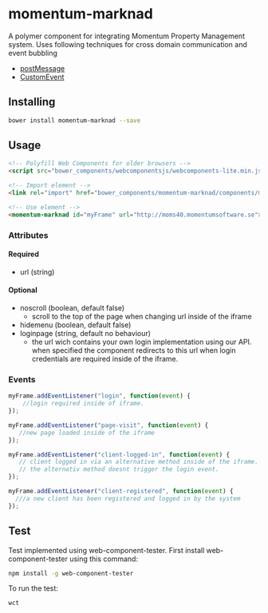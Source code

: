 # momentum-marknad
A polymer component for integrating Momentum Property Management system.
Uses following techniques for cross domain communication and event bubbling
* [postMessage](https://developer.mozilla.org/en-US/docs/Web/API/Window/postMessage)
* [CustomEvent](https://developer.mozilla.org/en-US/docs/Web/API/CustomEvent)

## Installing
```sh
bower install momentum-marknad --save
```


## Usage
```html
<!-- Polyfill Web Components for older browsers -->
<script src="bower_components/webcomponentsjs/webcomponents-lite.min.js"></script>

<!-- Import element -->
<link rel="import" href="bower_components/momentum-marknad/components/momentum-marknad.html">

<!-- Use element -->
<momentum-marknad id="myFrame" url="http://moms40.momentumsoftware.se"></momentum-marknad>
```

### Attributes
#### Required
+ url (string)

#### Optional
+ noscroll (boolean, default false)
  - scroll to the top of the page when changing url inside of the iframe
+ hidemenu (boolean, default false)
+ loginpage (string, default no behaviour)
  - the url wich contains your own login implementation using our API. when specified the component redirects to this url when login credentials are required inside of the iframe.

### Events
```javascript
myFrame.addEventListener("login", function(event) {
    //login required inside of iframe.
});

myFrame.addEventListener("page-visit", function(event) {
   //new page loaded inside of the iframe
});

myFrame.addEventListener("client-logged-in", function(event) {
   // client logged in via an alternative method inside of the iframe.
   // the alternativ method doesnt trigger the login event.
});

myFrame.addEventListener("client-registered", function(event) {
  ///a new client has been registered and logged in by the system
});
```

## Test
Test implemented using web-component-tester. First install web-component-tester using this command:
```sh
npm install -g web-component-tester
```
To run the test:
```sh
wct
```
